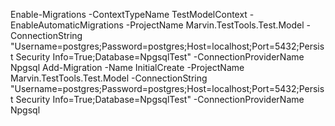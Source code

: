 ﻿Enable-Migrations -ContextTypeName TestModelContext -EnableAutomaticMigrations -ProjectName Marvin.TestTools.Test.Model -ConnectionString "Username=postgres;Password=postgres;Host=localhost;Port=5432;Persist Security Info=True;Database=NpgsqlTest" -ConnectionProviderName Npgsql
Add-Migration -Name InitialCreate -ProjectName Marvin.TestTools.Test.Model -ConnectionString "Username=postgres;Password=postgres;Host=localhost;Port=5432;Persist Security Info=True;Database=NpgsqlTest" -ConnectionProviderName Npgsql